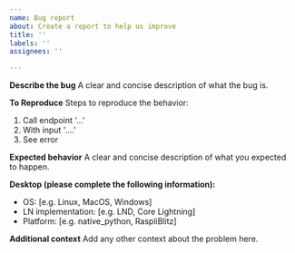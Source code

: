 ```yaml
---
name: Bug report
about: Create a report to help us improve
title: ''
labels: ''
assignees: ''

---
```


**Describe the bug**
A clear and concise description of what the bug is.

**To Reproduce**
Steps to reproduce the behavior:
1. Call endpoint '...'
2. With input '....'
3. See error

**Expected behavior**
A clear and concise description of what you expected to happen.

**Desktop (please complete the following information):**
 - OS: [e.g. Linux, MacOS, Windows]
 - LN implementation: [e.g. LND, Core Lightning]
 - Platform: [e.g. native_python, RaspliBlitz]

**Additional context**
Add any other context about the problem here.
